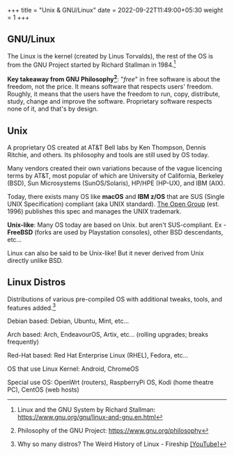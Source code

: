 +++
title = "Unix & GNU/Linux"
date =  2022-09-22T11:49:00+05:30
weight = 1
+++


## GNU/Linux
The Linux is the kernel (created by Linus Torvalds), the rest of the OS is from the GNU Project started by Richard Stallman in 1984.[^1]

**Key takeaway from GNU Philosophy[^2]**: "_free_" in free software is about the freedom, not the price. It means software that respects users' freedom. Roughly, it means that the users have the freedom to run, copy, distribute, study, change and improve the software. Proprietary software respects none of it, and that's by design.

## Unix
A proprietary OS created at AT&T Bell labs by Ken Thompson, Dennis Ritchie, and others. Its philosophy and tools are still used by OS today. 

Many vendors created their own variations because of the vague licencing terms by AT&T, most popular of which are University of California, Berkeley (BSD), Sun Microsystems (SunOS/Solaris), HP/HPE (HP-UX), and IBM (AIX).

Today, there exists many OS like **macOS** and **IBM z/OS** that are SUS (Single UNIX Specification) compliant (aka UNIX standard). [The Open Group](https://en.wikipedia.org/wiki/The_Open_Group) (est. 1996) publishes this spec and manages the UNIX trademark.

**Unix-like**: Many OS today are based on Unix. but aren't SUS-compliant. Ex - **FreeBSD** (forks are used by Playstation consoles), other BSD descendants, etc...

Linux can also be said to be Unix-like! But it never derived from Unix directly unlike BSD.

## Linux Distros
Distributions of various pre-compiled OS with additional tweaks, tools, and features added.[^3]

Debian based: Debian, Ubuntu, Mint, etc... 

Arch based: Arch, EndeavourOS, Artix, etc... (rolling upgrades; breaks frequently)

Red-Hat based: Red Hat Enterprise Linux (RHEL), Fedora, etc...

OS that use Linux Kernel: Android, ChromeOS

Special use OS: OpenWrt (routers), RaspberryPi OS, Kodi (home theatre PC), CentOS (web hosts)

[^1]: Linux and the GNU System by Richard Stallman: https://www.gnu.org/gnu/linux-and-gnu.en.html
[^2]: Philosophy of the GNU Project: https://www.gnu.org/philosophy
[^3]: Why so many distros? The Weird History of Linux - Fireship [[YouTube]](https://www.youtube.com/watch?v=ShcR4Zfc6Dw)